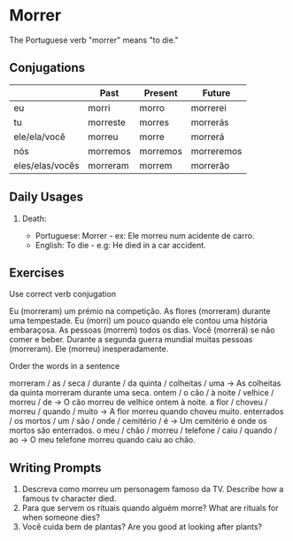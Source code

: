 # Morrer

The Portuguese verb "morrer" means "to die."

## Conjugations

|                 | Past     | Present  | Future     |
| --------------- | -------- | -------- | ---------- |
| eu              | morri    | morro    | morrerei   |
| tu              | morreste | morres   | morrerás   |
| ele/ela/você    | morreu   | morre    | morrerá    |
| nós             | morremos | morremos | morreremos |
| eles/elas/vocês | morreram | morrem   | morrerão   |

## Daily Usages

1. Death:

   - Portuguese: Morrer - ex: Ele morreu num acidente de carro.
   - English: To die - e.g: He died in a car accident.

## Exercises

Use correct verb conjugation

Eu (morreram) um prémio na competição.
As flores (morreram) durante uma tempestade.
Eu (morri) um pouco quando ele contou uma história embaraçosa.
As pessoas (morrem) todos os dias.
Você (morrerá) se não comer e beber.
Durante a segunda guerra mundial muitas pessoas (morreram).
Ele (morreu) inesperadamente.

Order the words in a sentence

morreram / as / seca / durante / da quinta / colheitas / uma -> As colheitas da quinta morreram durante uma seca.
ontem / o cão / à noite / velhice / morreu / de -> O cão morreu de velhice ontem à noite.
a flor / choveu / morreu / quando / muito -> A flor morreu quando choveu muito.
enterrados / os mortos / um / são / onde / cemitério / é -> Um cemitério é onde os mortos são enterrados.
o meu / chão / morreu / telefone / caiu / quando / ao -> O meu telefone morreu quando caiu ao chão.

## Writing Prompts

1. Descreva como morreu um personagem famoso da TV. Describe how a famous tv character died.
2. Para que servem os rituais quando alguém morre? What are rituals for when someone dies?
3. Você cuida bem de plantas? Are you good at looking after plants?
